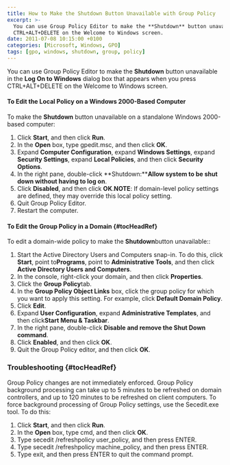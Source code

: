 ```yaml
---
title: How to Make the Shutdown Button Unavailable with Group Policy
excerpt: >-
  You can use Group Policy Editor to make the **Shutdown** button unavailable in the **Log On to Windows** dialog box that appears when you press
  CTRL+ALT+DELETE on the Welcome to Windows screen.
date: 2011-07-08 10:15:00 +0100
categories: [Microsoft, Windows, GPO]
tags: [gpo, windows, shutdown, group, policy]
---
```

You can use Group Policy Editor to make the **Shutdown** button unavailable in the **Log On to Windows** dialog box that appears when you press
CTRL+ALT+DELETE on the Welcome to Windows screen.

#### To Edit the Local Policy on a Windows 2000-Based Computer

To
make the **Shutdown** button unavailable on a standalone Windows
2000-based computer:

  1. Click **Start**,
    and then click **Run**.
  2. In the **Open** box, type gpedit.msc, and then click **OK**.
  3. Expand **Computer
    Configuration**, expand **Windows Settings**, expand **Security
    Settings**, expand **Local Policies**, and then click **Security
    Options**.
  4. In the right pane, double-click **Shutdown:****Allow
    system to be shut down without having to log on**.
  5. Click **Disabled**, and then click **OK**.**NOTE**: If domain-level policy settings are
    defined, they may override this local policy setting.
  6. Quit Group Policy Editor.
  7. Restart the computer.

#### To Edit the Group Policy in a Domain {#tocHeadRef}

To edit a domain-wide
policy to make the **Shutdown**button unavailable::

  1. Start the Active Directory Users and
    Computers snap-in. To do this, click **Start**, point to**Programs**, point to **Administrative Tools**, and then click **Active Directory Users and Computers**.
  2. In the console, right-click your domain, and
    then click **Properties**.
  3. Click the **Group
    Policy**tab.
  4. In the **Group Policy Object Links** box, click the group policy for which you
    want to apply this setting. For example, click **Default
    Domain Policy**.
  5. Click **Edit**.
  6. Expand **User
    Configuration**, expand **Administrative Templates**, and then click**Start Menu & Taskbar**.
  7. In the right pane, double-click **Disable and remove the Shut Down command**.
  8. Click **Enabled**, and then click **OK**.
  9. Quit the Group Policy editor, and then
    click **OK**.

### Troubleshooting {#tocHeadRef}

Group Policy changes are not immediately
enforced. Group Policy background processing can take up to 5 minutes to be
refreshed on domain controllers, and up to 120 minutes to be refreshed on client
computers. To force background processing of Group Policy settings, use the
Secedit.exe tool. To do this:

  1. Click **Start**,
    and then click **Run**.
  2. In the **Open** box, type cmd, and then click **OK**.
  3. Type secedit /refreshpolicy user_policy, and then press ENTER.
  4. Type secedit /refreshpolicy machine_policy, and then press
    ENTER.
  5. Type exit, and then press ENTER to quit the command prompt.
